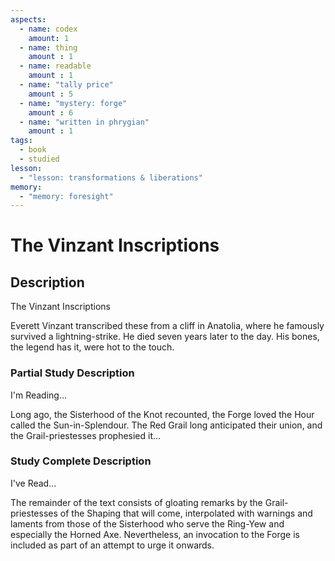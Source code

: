 ```yaml
---
aspects: 
  - name: codex
    amount: 1
  - name: thing
    amount : 1
  - name: readable
    amount : 1
  - name: "tally price"
    amount : 5
  - name: "mystery: forge"
    amount : 6
  - name: "written in phrygian"
    amount : 1
tags:
  - book
  - studied
lesson:
  - "lesson: transformations & liberations"
memory:
  - "memory: foresight"
---
```


# The Vinzant Inscriptions

## Description
The Vinzant Inscriptions

Everett Vinzant transcribed these from a cliff in Anatolia, where he famously survived a lightning-strike. He died seven years later to the day. His bones, the legend has it, were hot to the touch.
### Partial Study Description
I'm Reading...

Long ago, the Sisterhood of the Knot recounted, the Forge loved the Hour called the Sun-in-Splendour. The Red Grail long anticipated their union, and the Grail-priestesses prophesied it...
### Study Complete Description
I've Read...

The remainder of the text consists of gloating remarks by the Grail-priestesses of the Shaping that will come, interpolated with warnings and laments from those of the Sisterhood who serve the Ring-Yew and especially the Horned Axe. Nevertheless, an invocation to the Forge is included as part of an attempt to urge it onwards.